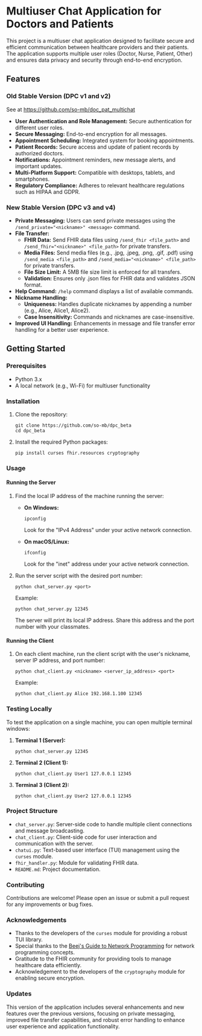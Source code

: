 # Multiuser Chat Application for Doctors and Patients

This project is a multiuser chat application designed to facilitate secure and efficient communication between healthcare providers and their patients. The application supports multiple user roles (Doctor, Nurse, Patient, Other) and ensures data privacy and security through end-to-end encryption.

## Features

### Old Stable Version (DPC v1 and v2)
See at https://github.com/so-mb/doc_pat_multichat

- **User Authentication and Role Management:** Secure authentication for different user roles.
- **Secure Messaging:** End-to-end encryption for all messages.
- **Appointment Scheduling:** Integrated system for booking appointments.
- **Patient Records:** Secure access and update of patient records by authorized doctors.
- **Notifications:** Appointment reminders, new message alerts, and important updates.
- **Multi-Platform Support:** Compatible with desktops, tablets, and smartphones.
- **Regulatory Compliance:** Adheres to relevant healthcare regulations such as HIPAA and GDPR.

### New Stable Version (DPC v3 and v4)

- **Private Messaging:** Users can send private messages using the `/send_private="<nickname>" <message>` command.
- **File Transfer:**
  - **FHIR Data:** Send FHIR data files using `/send_fhir <file_path>` and `/send_fhir="<nickname>" <file_path>` for private transfers.
  - **Media Files:** Send media files (e.g., .jpg, .jpeg, .png, .gif, .pdf) using `/send_media <file_path>` and `/send_media="<nickname>" <file_path>` for private transfers.
  - **File Size Limit:** A 5MB file size limit is enforced for all transfers.
  - **Validation:** Ensures only .json files for FHIR data and validates JSON format.
- **Help Command:** `/help` command displays a list of available commands.
- **Nickname Handling:**
  - **Uniqueness:** Handles duplicate nicknames by appending a number (e.g., Alice, Alice1, Alice2).
  - **Case Insensitivity:** Commands and nicknames are case-insensitive.
- **Improved UI Handling:** Enhancements in message and file transfer error handling for a better user experience.

## Getting Started

### Prerequisites

- Python 3.x
- A local network (e.g., Wi-Fi) for multiuser functionality

### Installation

1. Clone the repository:
   ```
   git clone https://github.com/so-mb/dpc_beta
   cd dpc_beta
   ```

2. Install the required Python packages:
   ```
   pip install curses fhir.resources cryptography
   ```

### Usage

#### Running the Server

1. Find the local IP address of the machine running the server:
   - **On Windows:**
     ```shell
     ipconfig
     ```
     Look for the "IPv4 Address" under your active network connection.

   - **On macOS/Linux:**
     ```shell
     ifconfig
     ```
     Look for the "inet" address under your active network connection.

2. Run the server script with the desired port number:
   ```shell
   python chat_server.py <port>
   ```
   Example:
   ```shell
   python chat_server.py 12345
   ```
   The server will print its local IP address. Share this address and the port number with your classmates.

#### Running the Client

1. On each client machine, run the client script with the user's nickname, server IP address, and port number:
   ```shell
   python chat_client.py <nickname> <server_ip_address> <port>
   ```
   Example:
   ```shell
   python chat_client.py Alice 192.168.1.100 12345
   ```

### Testing Locally

To test the application on a single machine, you can open multiple terminal windows:

1. **Terminal 1 (Server):**
   ```shell
   python chat_server.py 12345
   ```

2. **Terminal 2 (Client 1):**
   ```shell
   python chat_client.py User1 127.0.0.1 12345
   ```

3. **Terminal 3 (Client 2):**
   ```shell
   python chat_client.py User2 127.0.0.1 12345
   ```

### Project Structure

- `chat_server.py`: Server-side code to handle multiple client connections and message broadcasting.
- `chat_client.py`: Client-side code for user interaction and communication with the server.
- `chatui.py`: Text-based user interface (TUI) management using the `curses` module.
- `fhir_handler.py`: Module for validating FHIR data.
- `README.md`: Project documentation.

### Contributing

Contributions are welcome! Please open an issue or submit a pull request for any improvements or bug fixes.

### Acknowledgements

- Thanks to the developers of the `curses` module for providing a robust TUI library.
- Special thanks to the [Beej's Guide to Network Programming](https://beej.us/guide/bgnet/html/) for network programming concepts.
- Gratitude to the FHIR community for providing tools to manage healthcare data efficiently.
- Acknowledgement to the developers of the `cryptography` module for enabling secure encryption.

### Updates

This version of the application includes several enhancements and new features over the previous versions, focusing on private messaging, improved file transfer capabilities, and robust error handling to enhance user experience and application functionality.